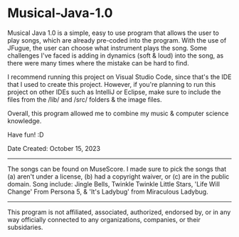 # Musical-Java-1.0
Musical Java 1.0 is a simple, easy to use program that allows the user to play songs, which are already pre-coded into the program. With the use of JFugue, the user can choose what instrument plays the song. 
Some challenges I've faced is adding in dynamics (soft & loud) into the song, as there were many times where the mistake can be hard to find. 

I recommend running this project on Visual Studio Code, since that's the IDE that I used to create this project. 
However, if you're planning to run this project on other IDEs such as IntelliJ or Eclipse, make sure to include the files from the /lib/ and /src/ folders & the image files. 

Overall, this program allowed me to combine my music & computer science knowledge.

Have fun! :D

Date Created: October 15, 2023

-----

The songs can be found on MuseScore. I made sure to pick the songs that (a) aren't under a license, (b) had a copyright waiver, or (c) are in the public domain.
Song include: Jingle Bells, Twinkle Twinkle Little Stars, 'Life Will Change' From Persona 5, & 'It's Ladybug' from Miraculous Ladybug.   

-----

This program is not affiliated, associated, authorized, endorsed by, or in any way officially connected to any organizations, companies, or their subsidaries.
